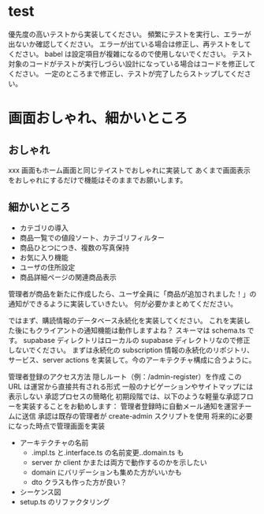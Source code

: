 # test

優先度の高いテストから実装してください。
頻繁にテストを実行し、エラーが出ないか確認してください。
エラーが出ている場合は修正し、再テストをしてください。
babel は設定項目が複雑になるので使用しないでください。
テスト対象のコードがテストが実行しづらい設計になっている場合はコードを修正してください。
一定のところまで修正し、テストが完了したらストップしてください。

# 画面おしゃれ、細かいところ

## おしゃれ

xxx 画面もホーム画面と同じテイストでおしゃれに実装して
あくまで画面表示をおしゃれにするだけで機能はそのままでお願いします。

## 細かいところ

- カテゴリの導入
- 商品一覧での値段ソート、カテゴリフィルター
- 商品ひとつにつき、複数の写真保持
- お気に入り機能
- ユーザの住所設定
- 商品詳細ページの関連商品表示

管理者が商品を新たに作成したら、ユーザ全員に「商品が追加されました！」の通知ができるように実装していきたい。
何が必要かまとめてくだださい。

ではまず、購読情報のデータベース永続化を実装してください。
これを実装した後にもクライアントの通知機能は動作しますよね？
スキーマは schema.ts です。
supabase ディレクトリはローカルの supabase ディレクトリなので修正しないでください。
まずは永続化の subscription 情報の永続化のリポジトリ、サービス、server actions を実装して。今のアーキテクチャ構成に合うように。

管理者登録のアクセス方法
隠しルート（例：/admin-register）を作成
この URL は運営から直接共有される形式
一般のナビゲーションやサイトマップには表示しない
承認プロセスの簡略化
初期段階では、以下のような軽量な承認フローを実装することをお勧めします：
管理者登録時に自動メール通知を運営チームに送信
承認は既存の管理者が create-admin スクリプトを使用
将来的に必要になった時点で管理画面を実装

- アーキテクチャの名前
  - .impl.ts と.interface.ts の名前変更..domain.ts も
  - server か client かまたは両方で動作するのかを示したい
  - domain にバリデーションも集めた方がいいかも
  - dto クラスも作った方が良い？
- シーケンス図
- setup.ts のリファクタリング
